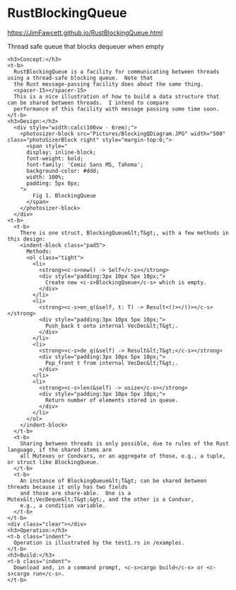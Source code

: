 # RustBlockingQueue

https://JimFawcett.github.io/RustBlockingQueue.html

Thread safe queue that blocks dequeuer when empty

    <h3>Concept:</h3>
    <t-b>
      RustBlockingQueue is a facility for communicating between threads using a thread-safe blocking queue.  Note that
      the Rust message-passing facility does about the same thing.
      <spacer-15></spacer-15>
      This is a nice illustration of how to build a data structure that can be shared between threads.  I intend to compare
      performance of this facility with message passing some time soon.
    </t-b>
    <h3>Design:</h3>
      <div style="width:calc(100vw - 6rem);">
        <photosizer-block src="Pictures/BlockingQDiagram.JPG" width="500" class="photoSizerBlock right" style="margin-top:0;">
          <span style="
          display: inline-block;
          font-weight: bold;
          font-family: 'Comic Sans MS, Tahoma';
          background-color: #ddd;
          width: 100%;
          padding: 5px 0px;
        ">
            Fig 1. BlockingQueue
          </span>
        </photosizer-block>
      </div>
    <t-b>
      <t-b>
        There is one struct, BlockingQueue&lt;T&gt;, with a few methods in this design:
        <indent-block class="pad5">
          Methods:
          <ol class="tight">
            <li>
              <strong><c-s>new() -> Self</c-s></strong>
              <div style="padding:3px 10px 5px 10px;">
                Create new <c-s>BlockingQueue</c-s> which is empty.
              </div>
            </li>
            <li>
              <strong><c-s>en_q(&self, t: T) -> Result<()></()></c-s></strong>
              <div style="padding:3px 10px 5px 10px;">
                Push_back t onto internal VecDec&lt;T&gt;.
              </div>
            </li>
            <li>
              <strong><c-s>de_q(&self) -> Result&lt;T&gt;</c-s></strong>
              <div style="padding:3px 10px 5px 10px;">
                Pop_front t from internal VecDec&lt;T&gt;.
              </div>
            </li>
            <li>
              <strong><c-s>len(&self) -> usize</c-s></strong>
              <div style="padding:3px 10px 5px 10px;">
                Return number of elements stored in queue.
              </div>
            </li>
          </ol>
        </indent-block>
      </t-b>
      <t-b>
        Sharing between threads is only possible, due to rules of the Rust language, if the shared items are 
        all Mutexes or Condvars, or an aggregate of those, e.g., a tuple, or struct like BlockingQueue.
      </t-b>
      <t-b>
        An instance of BlockingQueue&lt;T&gt; can be shared between threads because it only has two fields
        and those are share-able.  One is a Mutex&lt;VecDeque&lt;T&gt;&gt;, and the other is a Condvar,
        e.g., a condition variable.
      </t-b>
    </t-b>
    <div class="clear"></div>
    <h3>Operation:</h3>
    <t-b class="indent">
      Operation is illustrated by the test1.rs in /examples.
    </t-b>
    <h3>Build:</h3>
    <t-b class="indent">
      Download and, in a command prompt, <c-s>cargo build</c-s> or <c-s>cargo run</c-s>.
    </t-b>
